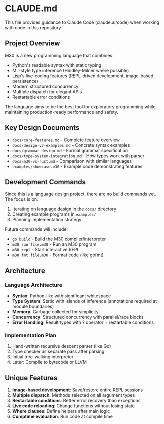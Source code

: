 # CLAUDE.md

This file provides guidance to Claude Code (claude.ai/code) when working with code in this repository.

## Project Overview

M30 is a new programming language that combines:
- Python's readable syntax with static typing
- ML-style type inference (Hindley-Milner where possible)
- Lisp's live-coding features (REPL-driven development, image-based persistence)
- Modern structured concurrency
- Multiple dispatch for elegant APIs
- Restartable error conditions

The language aims to be the best tool for exploratory programming while maintaining production-ready performance and safety.

## Key Design Documents

- `docs/core-features.md` - Complete feature overview
- `docs/design-v3-examples.md` - Concrete syntax examples
- `docs/grammar-design.md` - Formal grammar specification
- `docs/type-system-integration.md` - How types work with parser
- `docs/m30-vs-rust.md` - Comparison with similar languages
- `examples/showcase.m30` - Example code demonstrating features

## Development Commands

Since this is a language design project, there are no build commands yet. The focus is on:
1. Iterating on language design in the `docs/` directory
2. Creating example programs in `examples/`
3. Planning implementation strategy

Future commands will include:
- `go build` - Build the M30 compiler/interpreter
- `m30 run file.m30` - Run an M30 program
- `m30 repl` - Start interactive REPL
- `m30 fmt file.m30` - Format code (like gofmt)

## Architecture

### Language Architecture
- **Syntax**: Python-like with significant whitespace
- **Type System**: Static with islands of inference (annotations required at module boundaries)
- **Memory**: Garbage collected for simplicity
- **Concurrency**: Structured concurrency with parallel/race blocks
- **Error Handling**: Result types with ? operator + restartable conditions

### Implementation Plan
1. Hand-written recursive descent parser (like Go)
2. Type checker as separate pass after parsing
3. Initial tree-walking interpreter
4. Later: Compile to bytecode or LLVM

## Unique Features

1. **Image-based development**: Save/restore entire REPL sessions
2. **Multiple dispatch**: Methods selected on all argument types
3. **Restartable conditions**: Better error recovery than exceptions
4. **Live code reloading**: Change functions without losing state
5. **Where clauses**: Define helpers after main logic
6. **Comptime evaluation**: Run code at compile time